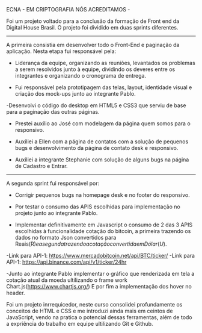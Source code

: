 </h1> ECNA - EM CRIPTOGRAFIA NÓS ACREDITAMOS - </h1>

Foi um projeto voltado para a conclusão da formação de Front end da Digital House Brasil. O projeto foi dividido em duas sprints diferentes.

------------------------------------------------------------

A primeira consistia em desenvolver todo o Front-End e paginação da aplicação. Nesta etapa fui responsável pela: 

- Liderança da equipe, organizando as reuniões, levantados os problemas a serem resolvidos junto à equipe, dividindo os deveres entre os integrantes e organizando o cronograma de entrega.

- Fui responsável pela prototipagem das telas, layout, identidade visual e criação dos mock-ups junto ao integrante Pablo.

-Desenvolvi o código do desktop em HTML5 e CSS3  que serviu de base para a paginação das outras páginas.

- Prestei auxílio ao José com modelagem da página quem somos para o responsivo.

- Auxiliei a Ellen com a página de contatos com a solução de pequenos bugs e desenvolvimento da página de contato desk e responsivo.

- Auxiliei a integrante Stephanie com solução de alguns bugs na página de Cadastro e Entrar.

---------------------------------------------------------------

A segunda sprint fui responsável por:

- Corrigir pequenos bugs na homepage desk e no footer do responsivo.

- Por testar o consumo das APIS escolhidas para implementação no projeto junto ao integrante Pablo.

- Implementar definitivamente  em Javascript o consumo de 2 das 3 APIS escolhidas à funcionalidade cotação do bitcoin, a primeira trazendo os dados no formato Json convertidos para Reais(R$) e a segunda trazendo a cotação convertida em  Dólar(U$).

-Link para API-1: https://www.mercadobitcoin.net/api/BTC/ticker/
-Link para API-1: https://api.binance.com/api/v1/ticker/24hr

-Junto ao integrante Pablo implementar o gráfico que renderizada em tela a cotação atual da moeda ultilizando o frame work Chart.js(https://www.chartjs.org/)
E por fim a implementação dos hover no header.

Foi um projeto inrrequicedor, neste curso consolidei profundamente os conceitos de HTML e CSS e me introduzi ainda mais em ceintos de JavaScript, vendo na pratica o potencial dessas ferramentas, além de todo a expriência do trabalho em equipe ultilizando Git e Github.
